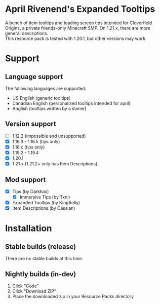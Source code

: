 # April Rivenend's Expanded Tooltips
A bunch of item tooltips and loading screen tips intended for Cloverfield Origins, a private friends-only Minecraft SMP. On 1.21.x, there are more general descriptions.  
This resource pack is tested with 1.20.1, but other versions may work.

# Support

## Language support
The following languages are supported:

- US English (generic tooltips)
- Canadian English (personalized tooltips intended for april)
- Anglish (tooltips written by a stoner)

## Version support
- [ ] 1.12.2 (impossible and unsupported)
- [X] 1.16.3 - 1.16.5 (tips only)
- [X] 1.18.x (tips only)
- [X] 1.19.2 - 1.19.4
- [X] 1.20.1
- [X] 1.21.x (1.21.2+ only has Item Descriptions)

## Mod support
- [X] Tips (by Darkhax)
    - [X] Immersive Tips (by Txni)
- [X] Expanded Tooltips (by KingRolly)
- [X] Item Descriptions (by Cassian)

# Installation

## Stable builds (release)
There are no stable builds at this time.

## Nightly builds (in-dev)
1. Click "Code"
2. Click "Download ZIP"
3. Place the downloaded zip in your Resource Packs directory